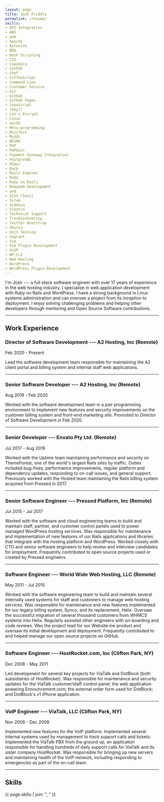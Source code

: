 ```yaml
---
layout: page
title: Josh Priddle
permalink: /resume/
skills:
- API Integration
- AWS
- awk
- Apache
- Asterisk
- BDD
- Bash Scripting
- CSS
- Capybara
- CentOS
- Chef
- CoffeeScript
- Command Line
- Customer Service
- Git
- GitHub
- GitHub Pages
- JavaScript
- Jekyll
- Let's Encrypt
- Linux
- macOS
- Meta-programming
- MiniTest
- MySQL
- NGINX
- PHP
- PHPUnit
- Payment Gateway Integration
- PostgreSQL
- RSpec
- Rack
- Rails Engines
- Ruby
- Ruby on Rails
- RubyGem Development
- sed
- SCSS (Sass)
- Scrum
- Sidekiq
- Sinatra
- Technical Support
- Troubleshooting
- Twitter Bootstrap
- Ubuntu
- Unit Testing
- Vagrant
- Vim
- Vim Plugin Development
- VoIP
- WP-CLI
- Web Hosting
- WordPress
- WordPress Plugin Development
---
```


I'm Josh --- a full stack software engineer with over 17 years of experience in
the web hosting industry. I specialize in web application development with
Ruby on Rails and WordPress. I have a strong background in Linux systems
administration and can oversee a project from its inception to deployment. I
enjoy solving challenging problems and helping other developers through
mentoring and Open Source Software contributions.

---

## Work Experience

### Director of Software Development --- A2 Hosting, Inc (Remote)

Feb 2020 - Present

Lead the software development team responsible for maintaining the A2 client
portal and billing system and internal staff web applications.

---

### Senior Software Developer --- A2 Hosting, Inc (Remote)

Aug 2019 - Feb 2020

Worked with the software development team in a pair programming environment to
implement new features and security improvements on the customer billing
system and front-end marketing site. Promoted to Director of Software
Development in Feb 2020.

---

### Senior Developer --- Envato Pty Ltd. (Remote)

Jul 2017 - Aug 2019

Worked with the Uptime team maintaining performance and security on
ThemeForest, one of the world's largest Rails sites by traffic. Duties
included bug-fixes, performance improvements, regular platform and dependency
updates, responding to on-call issues, and general support. Previously worked
with the Hosted team maintaining the Rails billing system acquired from
Pressed in 2017.

---

### Senior Software Engineer --- Pressed Platform, Inc (Remote)

Jul 2015 - Jul 2017

Worked with the software and cloud engineering teams to build and maintain
staff, partner, and customer control panels used to power managed WordPress
hosting services. Was responsible for maintenance and implementation of new
features of our Rails applications and libraries that integrate with the
hosting platform and WordPress. Worked closely with CTO and senior software
engineers to help review and interview candidates for employment. Frequently
contributed to open source projects used or created by Pressed engineers.

---

### Software Engineer --- World Wide Web Hosting, LLC (Remote)

May 2011 - Jul 2015

Worked with the software engineering team to build and maintain several
internally used systems for staff and customers to manage web hosting
services. Was responsible for maintenance and new features implemented for our
legacy billing system, Synco, and its replacement, Helix. Oversaw the
successful migration of several thousand customers from WHMCS systems into
Helix. Regularly assisted other engineers with on-boarding and code reviews.
Was the project lead for our Website.me product and oversaw its initial
development and deployment. Frequently contributed to and helped manage our
open source projects on GitHub.

---

### Software Engineer --- HostRocket.com, Inc (Clifton Park, NY)

Dec 2008 - May 2011

Led development for several key projects for ViaTalk and DotBlock (both
subsidiaries of HostRocket). Was responsible for maintenance and security
updates for the ViaTalk customer/staff control panel; the web application
powering Ennouncement.com; the external order form used for DotBlock; and
DotBlock's v1 iPhone application.

---

### VoIP Engineer --- ViaTalk, LLC (Clifton Park, NY)

Nov 2006 - Dec 2008

Implemented new features for the VoIP platform. Implemented several internal
systems used by management to track support calls and tickets. Implemented the
ViaTalk PBX from the ground up, an application responsible for handling
hundreds of daily support calls for ViaTalk and its sister company HostRocket.
Was responsible for bringing up new servers and maintaining health of the VoIP
network, including responding to emergencies as part of the on-call team.

---

## Skills

{{ page.skills | join: ", " }}
